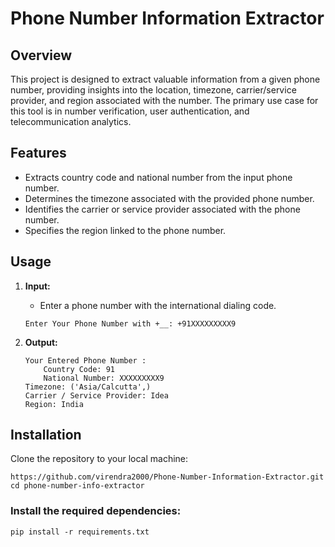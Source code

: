 # Phone Number Information Extractor

## Overview

This project is designed to extract valuable information from a given phone number, providing insights into the location, timezone, carrier/service provider, and region associated with the number. The primary use case for this tool is in number verification, user authentication, and telecommunication analytics.

## Features

- Extracts country code and national number from the input phone number.
- Determines the timezone associated with the provided phone number.
- Identifies the carrier or service provider associated with the phone number.
- Specifies the region linked to the phone number.

## Usage

1. **Input:**
    - Enter a phone number with the international dialing code.
    ```
    Enter Your Phone Number with +__: +91XXXXXXXXX9
    ```

2. **Output:**
    ```
    Your Entered Phone Number :
        Country Code: 91
        National Number: XXXXXXXXX9
    Timezone: ('Asia/Calcutta',)
    Carrier / Service Provider: Idea
    Region: India
    ```
## Installation

Clone the repository to your local machine:

```
https://github.com/virendra2000/Phone-Number-Information-Extractor.git
cd phone-number-info-extractor
```

### Install the required dependencies: ###

```
pip install -r requirements.txt
```
